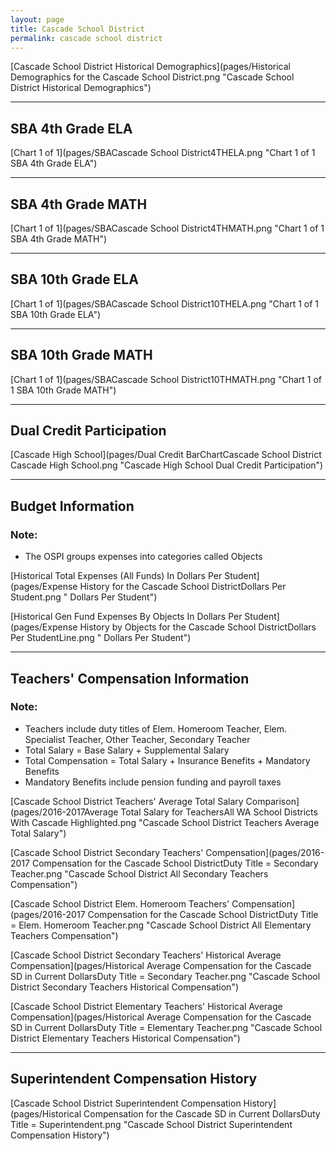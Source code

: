 ```yaml
---
layout: page
title: Cascade School District
permalink: cascade school district
---
```



[Cascade School District Historical Demographics](pages/Historical Demographics for the Cascade School District.png "Cascade School District Historical Demographics")

___

## SBA 4th Grade ELA

[Chart 1 of 1](pages/SBACascade School District4THELA.png "Chart 1 of 1 SBA 4th Grade ELA")


___

## SBA 4th Grade MATH

[Chart 1 of 1](pages/SBACascade School District4THMATH.png "Chart 1 of 1 SBA 4th Grade MATH")


___

## SBA 10th Grade ELA

[Chart 1 of 1](pages/SBACascade School District10THELA.png "Chart 1 of 1 SBA 10th Grade ELA")


___

## SBA 10th Grade MATH

[Chart 1 of 1](pages/SBACascade School District10THMATH.png "Chart 1 of 1 SBA 10th Grade MATH")


___

## Dual Credit Participation

[Cascade High School](pages/Dual Credit BarChartCascade School District Cascade High School.png "Cascade High School Dual Credit Participation")


___

## Budget Information
### Note:
- The OSPI groups expenses into categories called Objects

[Historical Total Expenses (All Funds) In Dollars Per Student](pages/Expense History for the Cascade School DistrictDollars Per Student.png " Dollars Per Student")

[Historical Gen Fund Expenses By Objects In Dollars Per Student](pages/Expense History by Objects for the Cascade School DistrictDollars Per StudentLine.png " Dollars Per Student")


___

## Teachers' Compensation Information
### Note:
- Teachers include duty titles of Elem. Homeroom Teacher, Elem. Specialist Teacher, Other Teacher, Secondary Teacher
- Total Salary = Base Salary + Supplemental Salary
- Total Compensation = Total Salary + Insurance Benefits + Mandatory Benefits
- Mandatory Benefits include pension funding and payroll taxes

[Cascade School District Teachers' Average Total Salary Comparison](pages/2016-2017Average Total Salary for TeachersAll WA School Districts With Cascade Highlighted.png "Cascade School District Teachers Average Total Salary")

[Cascade School District Secondary Teachers' Compensation](pages/2016-2017 Compensation for the Cascade School DistrictDuty Title = Secondary Teacher.png "Cascade School District All Secondary Teachers Compensation")

[Cascade School District Elem. Homeroom Teachers' Compensation](pages/2016-2017 Compensation for the Cascade School DistrictDuty Title = Elem. Homeroom Teacher.png "Cascade School District All Elementary Teachers Compensation")

[Cascade School District Secondary Teachers' Historical Average Compensation](pages/Historical Average Compensation for the Cascade SD in Current DollarsDuty Title = Secondary Teacher.png "Cascade School District Secondary Teachers Historical Compensation")

[Cascade School District Elementary Teachers' Historical Average Compensation](pages/Historical Average Compensation for the Cascade SD in Current DollarsDuty Title = Elementary Teacher.png "Cascade School District Elementary Teachers Historical Compensation")


___

## Superintendent Compensation History

[Cascade School District Superintendent Compensation History](pages/Historical Compensation for the Cascade SD in Current DollarsDuty Title = Superintendent.png "Cascade School District Superintendent Compensation History")

